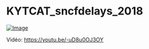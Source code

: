 # KYTCAT_sncfdelays_2018

[![Image](https://i.goopics.net/k382L.jpg)](https://goopics.net/i/k382L)

Vidéo: https://youtu.be/-uD8u0OJ3OY
